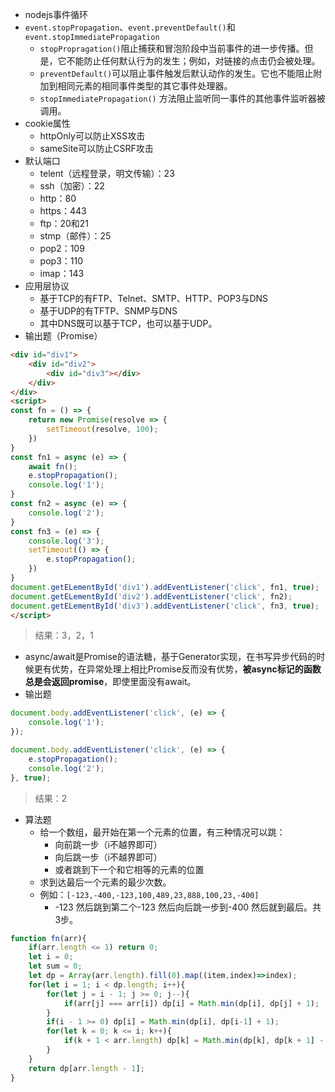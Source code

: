 - nodejs事件循环
- `event.stopPropagation`、`event.preventDefault()`和`event.stopImmediatePropagation`
	- `stopPropragation()`阻止捕获和冒泡阶段中当前事件的进一步传播。但是，它不能防止任何默认行为的发生；例如，对链接的点击仍会被处理。
	- `preventDefault()`可以阻止事件触发后默认动作的发生。它也不能阻止附加到相同元素的相同事件类型的其它事件处理器。
	- `stopImmediatePropagation()` 方法阻止监听同一事件的其他事件监听器被调用。
- cookie属性
	- httpOnly可以防止XSS攻击
	- sameSite可以防止CSRF攻击
- 默认端口
	- telent（远程登录，明文传输）：23
	- ssh（加密）：22
	- http：80
	- https：443
	- ftp：20和21
	- stmp（邮件）：25
	- pop2：109
	- pop3：110
	- imap：143
- 应用层协议
	- 基于TCP的有FTP、Telnet、SMTP、HTTP、POP3与DNS
	- 基于UDP的有TFTP、SNMP与DNS
	- 其中DNS既可以基于TCP，也可以基于UDP。
- 输出题（Promise）
```html
<div id="div1">
	<div id="div2">
		<div id="div3"></div>
	</div>
</div>
<script>
const fn = () => {
	return new Promise(resolve => {
		setTimeout(resolve, 100);
	})
}
const fn1 = async (e) => {
	await fn();
	e.stopPropagation();
	console.log('1');
}
const fn2 = async (e) => {
	console.log('2');
}
const fn3 = (e) => {
	console.log('3');
	setTimeout(() => {
		e.stopPropagation();
	})
}
document.getELementById('div1').addEventListener('click', fn1, true);
document.getELementById('div2').addEventListener('click', fn2);
document.getELementById('div3').addEventListener('click', fn3, true);
</script>
```

> 结果：3，2，1

- async/await是Promise的语法糖，基于Generator实现，在书写异步代码的时候更有优势，在异常处理上相比Promise反而没有优势，**被async标记的函数总是会返回promise**，即使里面没有await。
- 输出题
```js
document.body.addEventListener('click', (e) => {
	console.log('1');
});

document.body.addEventListener('click', (e) => {
	e.stopPropagation();
	console.log('2');
}, true);
```

> 结果：2

- 算法题
	- 给一个数组，最开始在第一个元素的位置，有三种情况可以跳：
		- 向前跳一步（i不越界即可）
		- 向后跳一步（i不越界即可）
		- 或者跳到下一个和它相等的元素的位置
	- 求到达最后一个元素的最少次数。
	- 例如：`[-123,-400,-123,100,489,23,888,100,23,-400]`
		-  -123 然后跳到第二个-123 然后向后跳一步到-400 然后就到最后。共3步。
```js
function fn(arr){
    if(arr.length <= 1) return 0;
    let i = 0;
    let sum = 0;
    let dp = Array(arr.length).fill(0).map((item,index)=>index);
    for(let i = 1; i < dp.length; i++){
        for(let j = i - 1; j >= 0; j--){
            if(arr[j] === arr[i]) dp[i] = Math.min(dp[i], dp[j] + 1);
        }
        if(i - 1 >= 0) dp[i] = Math.min(dp[i], dp[i-1] + 1);
        for(let k = 0; k <= i; k++){
            if(k + 1 < arr.length) dp[k] = Math.min(dp[k], dp[k + 1] - 1);
        }
    }
    return dp[arr.length - 1];
}
```